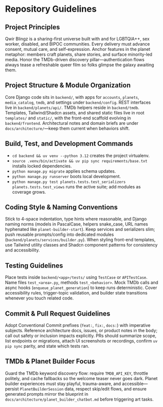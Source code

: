 # Repository Guidelines

## Project Principles
Qwir Blingz is a sharing-first universe built with and for LGBTQIA++, sex worker, disabled, and BIPOC communities. Every delivery must advance consent, mutual care, and self-expression. Anchor features in the planet metaphor: members craft planets, share stories, and surface minority-led media. Honor the TMDb-driven discovery pillar—authentication flows always tease a refreshable queer film so folks glimpse the galaxy awaiting them.

## Project Structure & Module Organization
Core Django code sits in `backend/`, with apps for `accounts`, `planets`, `media_catalog`, `tmdb`, and settings under `backend/config`. REST interfaces live in `backend/planets/api/`. TMDb helpers reside in `backend/tmdb`. Templates, Tailwind/Shadcn assets, and shared static files live in root `templates/` and `static/`, with the front-end scaffold evolving in `backend/frontend`. Architectural notes and domain briefs are under `docs/architecture/`—keep them current when behaviors shift.

## Build, Test, and Development Commands
- `cd backend && uv venv --python 3.12` creates the project virtualenv.
- `source .venv/bin/activate && uv pip sync requirements/base.txt` installs locked dependencies.
- `python manage.py migrate` applies schema updates.
- `python manage.py runserver` boots local development.
- `python manage.py test planets.tests.test_serializers planets.tests.test_views` runs the active suite; add modules as coverage grows.

## Coding Style & Naming Conventions
Stick to 4-space indentation, type hints where reasonable, and Django naming norms (models in PascalCase, helpers snake_case, URL names hyphenated like `planet-builder-start`). Keep services and serializers slim; push reusable prompts/config into dedicated modules (`backend/planets/services/builder.py`). When styling front-end templates, use Tailwind utility classes and Shadcn component patterns for consistency and accessibility.

## Testing Guidelines
Place tests inside `backend/<app>/tests/` using `TestCase` or `APITestCase`. Name files `test_<area>.py`, methods `test_<behavior>`. Mock TMDb calls and async hooks (`enqueue_planet_generation`) to keep runs deterministic. Cover accessibility rules, trigger-topic validation, and builder state transitions whenever you touch related code.

## Commit & Pull Request Guidelines
Adopt Conventional Commit prefixes (`feat:`, `fix:`, `docs:`) with imperative subjects. Reference architecture docs, issues, or product notes in the body; call out safety or inclusion impacts explicitly. PRs should summarize scope, list endpoints or migrations, attach UI screenshots or recordings, confirm `uv pip sync` parity, and state which tests ran.

## TMDb & Planet Builder Focus
Guard the TMDb keyword discovery flow: require `TMDB_API_KEY`, throttle politely, and cache fallbacks so the welcome teaser never goes dark. Planet builder experiences must stay playful, trauma-aware, and accessible—persist `PlanetBuilderSession` data, respect skip/edit flows, and ensure generated prompts mirror the blueprint in `docs/architecture/planet_builder_chatbot.md` before triggering art tasks.
